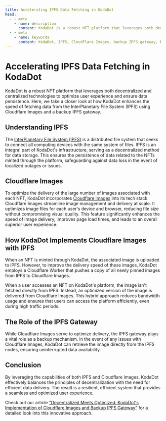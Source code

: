 ```yaml
---
title: Accelerating IPFS Data Fetching in KodaDot
head:
  - - meta
    - name: description
      content: KodaDot is a robust NFT platform that leverages both decentralized and centralized technologies to optimize user experience and ensure data persistence. Learn how KodaDot enhances the speed of fetching data from the InterPlanetary File System (IPFS) using Cloudflare Images and a backup IPFS gateway, and how this innovative approach balances the principles of decentralization with the need for efficient data delivery.
  - - meta
    - name: keywords
      content: KodaDot, IPFS, Cloudflare Images, backup IPFS gateway, NFT, decentralized, centralized, data storage, data persistence, image management, image delivery, user experience, hybrid approach, bandwidth usage, resilient, efficient system
---
```


# Accelerating IPFS Data Fetching in KodaDot

KodaDot is a robust NFT platform that leverages both decentralized and centralized technologies to optimize user experience and ensure data persistence. Here, we take a closer look at how KodaDot enhances the speed of fetching data from the InterPlanetary File System (IPFS) using Cloudflare Images and a backup IPFS gateway.

## Understanding IPFS

The [InterPlanetary File System (IPFS)](https://ipfs.io/) is a distributed file system that seeks to connect all computing devices with the same system of files. IPFS is an integral part of KodaDot's infrastructure, serving as a decentralized method for data storage. This ensures the persistence of data related to the NFTs minted through the platform, safeguarding against data loss in the event of localized outages or issues.

## Cloudflare Images

To optimize the delivery of the large number of images associated with each NFT, KodaDot incorporates [Cloudflare Images](https://developers.cloudflare.com/images/) into its tech stack. Cloudflare Images streamline image management and delivery at scale. It optimizes image files for each user's device and browser, reducing file size without compromising visual quality. This feature significantly enhances the speed of image delivery, improves page load times, and leads to an overall superior user experience.

## How KodaDot Implements Cloudflare Images with IPFS

When an NFT is minted through KodaDot, the associated image is uploaded to IPFS. However, to improve the delivery speed of these images, KodaDot employs a Cloudflare Worker that pushes a copy of all newly pinned images from IPFS to Cloudflare Images. 

When a user accesses an NFT on KodaDot's platform, the image isn't fetched directly from IPFS. Instead, an optimized version of the image is delivered from Cloudflare Images. This hybrid approach reduces bandwidth usage and ensures that users can access the platform efficiently, even during high traffic periods.

## The Role of the IPFS Gateway

While Cloudflare Images serve to optimize delivery, the IPFS gateway plays a vital role as a backup mechanism. In the event of any issues with Cloudflare Images, KodaDot can retrieve the image directly from the IPFS nodes, ensuring uninterrupted data availability.

## Conclusion

By leveraging the capabilities of both IPFS and Cloudflare Images, KodaDot effectively balances the principles of decentralization with the need for efficient data delivery. The result is a resilient, efficient system that provides a seamless and optimized user experience.

Check out our article ["Decentralized Meets Optimized: KodaDot's Implementation of Cloudflare Images and Backup IPFS Gateway"](https://medium.com/kodadot/decentralized-optimized-kodadot-cloudflare-1a2b3c4d567e) for a detailed look into this innovative approach.
